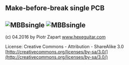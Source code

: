 ## Make-before-break single PCB ##

![MBBsingle](https://github.com/hexeguitar/DecadeRbox/blob/master/DesignFiles/Gerbers/MBB_single/1xMBBtop.png)
![MBBsingle](https://github.com/hexeguitar/DecadeRbox/blob/master/DesignFiles/Gerbers/MBB_single/1xMBBbtm.png)
------
(c) 04.2016 by Piotr Zapart 
www.hexeguitar.com

License:
Creative Commons - Attribution - ShareAlike 3.0 
[http://creativecommons.org/licenses/by-sa/3.0/](http://creativecommons.org/licenses/by-sa/3.0/)


